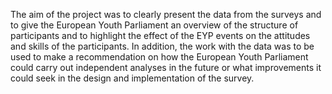 The aim of the project was to clearly present the data from the surveys and to give the European Youth Parliament an overview of the structure of participants and to highlight the effect of the EYP events on the attitudes and skills of the participants. In addition, the work with the data was to be used to make a recommendation on how the European Youth Parliament could carry out independent analyses in the future or what improvements it could seek in the design and implementation of the survey.